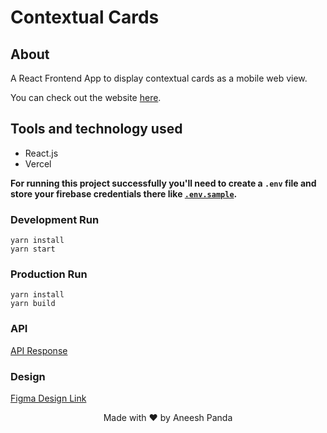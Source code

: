 # Contextual Cards

## About

A React Frontend App to display contextual cards as a mobile web view.

You can check out the website [here](https://contextual-cards-aneeshpanda.vercel.app/).

## Tools and technology used

- React.js
- Vercel

**For running this project successfully you'll need to create a `.env` file and store your firebase credentials there like [`.env.sample`](https://github.com/aneeshpanda/contextual-cards/tree/main/.env.sample).**

### Development Run

```shell
yarn install
yarn start
```

### Production Run

```shell
yarn install
yarn build
```

### API

[API Response](https://run.mocky.io/v3/4d8db890-5327-4c69-a3ef-b4f5f5225d17)

### Design

[Figma Design Link](https://www.figma.com/file/AvK2BRGwMTv4kQab5ymJ0K/AAL3-Android-assignment-Design-Specs)

<p align="center">Made with ❤ by Aneesh Panda</p>
